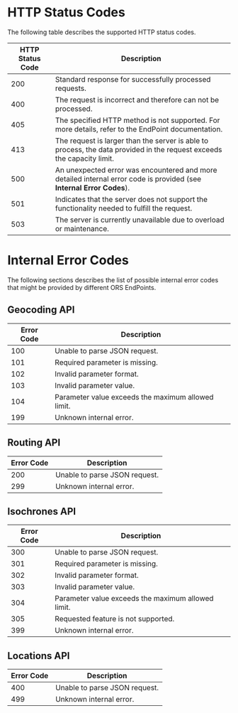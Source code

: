 # HTTP Status Codes

The following table describes the supported HTTP status codes.

| HTTP Status Code   |  Description |
|----------|--------------|
| 200 |  Standard response for successfully processed requests.  |
| 400 |  The request is incorrect and therefore can not be processed. |
| 405 |  The specified HTTP method is not supported. For more details, refer to the EndPoint documentation.   |
| 413 |  The request is larger than the server is able to process, the data provided in the request exceeds the capacity limit. |
| 500 |  An unexpected error was encountered and more detailed internal error code is provided (see **Internal Error Codes**). |
| 501 |  Indicates that the server does not support the functionality needed to fulfill the request. |
| 503 |  The server is currently unavailable due to overload or maintenance. |


# Internal Error Codes

The following sections describes the list of possible internal error codes that might be provided by different ORS EndPoints. 

## Geocoding API
| Error Code   |  Description |
|----------|-------------|
| 100 |  Unable to parse JSON request. |
| 101 |  Required parameter is missing. |
| 102 |  Invalid parameter format. |
| 103 |  Invalid parameter value. |
| 104 |  Parameter value exceeds the maximum allowed limit. |
| 199 |  Unknown internal error. |

## Routing API
| Error Code   |  Description |
|----------|-------------|
| 200 |  Unable to parse JSON request. |
| 299 |  Unknown internal error. |


## Isochrones API
| Error Code   |  Description |
|----------|-------------|
| 300 |  Unable to parse JSON request. |
| 301 |  Required parameter is missing. |
| 302 |  Invalid parameter format. |
| 303 |  Invalid parameter value. |
| 304 |  Parameter value exceeds the maximum allowed limit. |
| 305 |  Requested feature is not supported. |
| 399 |  Unknown internal error. |

## Locations API
| Error Code   |  Description |
|----------|-------------|
| 400 |  Unable to parse JSON request. |
| 499 |  Unknown internal error. |